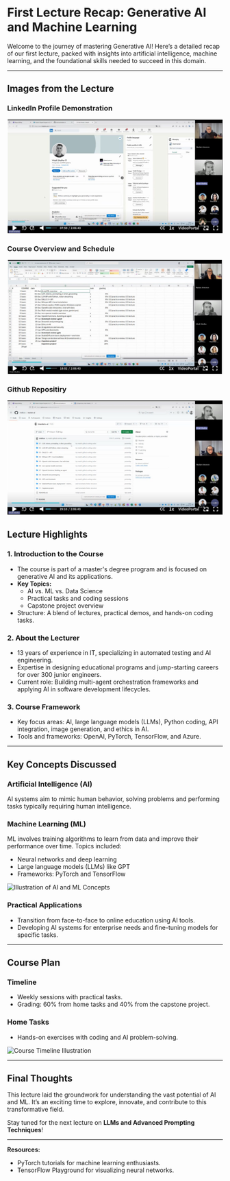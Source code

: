
# First Lecture Recap: Generative AI and Machine Learning

Welcome to the journey of mastering Generative AI! Here’s a detailed recap of our first lecture, packed with insights into artificial intelligence, machine learning, and the foundational skills needed to succeed in this domain.

---
## Images from the Lecture

### LinkedIn Profile Demonstration
![Lecture Screenshot 1](./linkedin.jpeg)

### Course Overview and Schedule
![Lecture Screenshot 2](./tasks.jpeg)

### Github Repositiry
![Lecture Screenshot 2](./masters-ai.jpeg)



## Lecture Highlights

### 1. **Introduction to the Course**
- The course is part of a master's degree program and is focused on generative AI and its applications.
- **Key Topics:** 
  - AI vs. ML vs. Data Science
  - Practical tasks and coding sessions
  - Capstone project overview
- Structure: A blend of lectures, practical demos, and hands-on coding tasks.

### 2. **About the Lecturer**
- 13 years of experience in IT, specializing in automated testing and AI engineering.
- Expertise in designing educational programs and jump-starting careers for over 300 junior engineers.
- Current role: Building multi-agent orchestration frameworks and applying AI in software development lifecycles.

### 3. **Course Framework**
- Key focus areas: AI, large language models (LLMs), Python coding, API integration, image generation, and ethics in AI.
- Tools and frameworks: OpenAI, PyTorch, TensorFlow, and Azure.

---

## Key Concepts Discussed

### **Artificial Intelligence (AI)**
AI systems aim to mimic human behavior, solving problems and performing tasks typically requiring human intelligence.

### **Machine Learning (ML)**
ML involves training algorithms to learn from data and improve their performance over time. Topics included:
- Neural networks and deep learning
- Large language models (LLMs) like GPT
- Frameworks: PyTorch and TensorFlow

![Illustration of AI and ML Concepts](ai_ml_concepts.png)

### **Practical Applications**
- Transition from face-to-face to online education using AI tools.
- Developing AI systems for enterprise needs and fine-tuning models for specific tasks.

---

## Course Plan

### Timeline
- Weekly sessions with practical tasks.
- Grading: 60% from home tasks and 40% from the capstone project.

### Home Tasks
- Hands-on exercises with coding and AI problem-solving.

![Course Timeline Illustration](course_timeline.png)

---

## Final Thoughts

This lecture laid the groundwork for understanding the vast potential of AI and ML. It’s an exciting time to explore, innovate, and contribute to this transformative field.

Stay tuned for the next lecture on **LLMs and Advanced Prompting Techniques**!

---

**Resources:**
- PyTorch tutorials for machine learning enthusiasts.
- TensorFlow Playground for visualizing neural networks.


